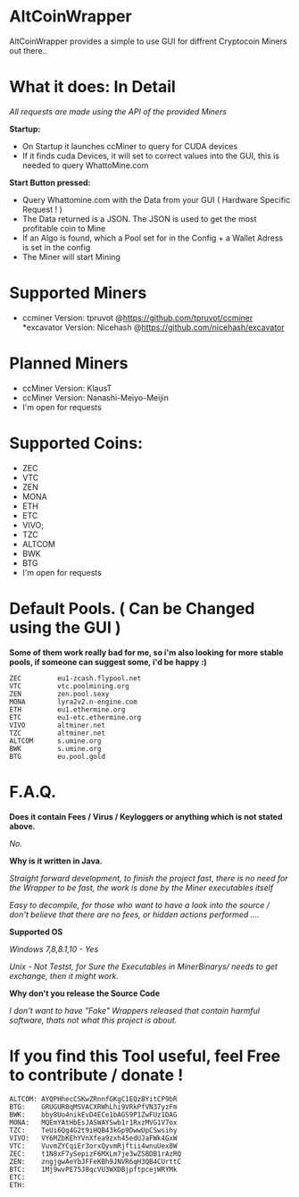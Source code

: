 # **AltCoinWrapper**

AltCoinWrapper provides a simple to use GUI for diffrent Cryptocoin Miners out there..

# **What it does: In Detail**

*All requests are made using the API of the provided Miners*

**Startup:**
* On Startup it launches ccMiner to query for CUDA devices
* If it finds cuda Devices, it will set to correct values into the GUI, this is needed to query WhattoMine.com
	
**Start Button pressed:**
* Query Whattomine.com with the Data from your GUI ( Hardware Specific Request ! )
* The Data returned is a JSON. The JSON is used to get the most profitable coin to Mine
* If an Algo is found, which a Pool set for in the Config + a Wallet Adress is set in the config
* The Miner will start Mining

# **Supported Miners**
* ccminer Version: tpruvot @https://github.com/tpruvot/ccminer
 *excavator Version: Nicehash @https://github.com/nicehash/excavator

# Planned Miners
* ccMiner Version: KlausT
* ccMiner Version: Nanashi-Meiyo-Meijin
* I'm open for requests

# Supported Coins:
* ZEC
* VTC
* ZEN
* MONA
* ETH
* ETC
* VIVO;
* TZC
* ALTCOM
* BWK
* BTG
* I'm open for requests
		
# Default Pools. ( Can be Changed using the GUI )
**Some of them work really bad for me, so i'm also looking for more stable pools, if someone can suggest some, i'd be happy :)**
	
	ZEC 		eu1-zcash.flypool.net
	VTC 		vtc.poolmining.org
	ZEN 		zen.pool.sexy
	MONA 		lyra2v2.n-engine.com
	ETH 		eu1.ethermine.org
	ETC 		eu1-etc.ethermine.org
	VIVO 		altminer.net
	TZC 		altminer.net
	ALTCOM 		s.umine.org
	BWK 		s.umine.org
	BTG 		eu.pool.gold
	

# F.A.Q.	
**Does it contain Fees / Virus / Keyloggers or anything which is not stated above.**

*No.*

**Why is it written in Java.**

*Straight forward development, to finish the project fast, there is no need for the Wrapper to be fast, the work is done by the Miner executables itself*

*Easy to decompile, for those who want to have a look into the source / don't believe that there are no fees, or hidden actions performed ....*

**Supported OS**

*Windows 7,8,8.1,10 - Yes*

*Unix - Not Testst, for Sure the Executables in MinerBinarys/ needs to get exchange, then it might work.*

**Why don't you release the Source Code**

*I don't want to have "Fake" Wrappers released that contain harmful software, thats not what this project is about.*


# If you find this Tool useful, feel Free to contribute / donate !

	ALTCOM: AYQPHhecCSKwZRnnfGKgC1EQzBYitCP9bR
	BTG: 	GRUGUR8qMSVACXRWhLhi9VRkPfVN37yzFm
	BWK:	bby8Uo4nikEvD4ECe1bAGS9P1ZwFUz1DAG
	MONA:	MQEmYAtHbEsJASWAYSwb1r1RxzMVG1V7ox
	TZC:	TeUi6Qg4G2t9iHQB43kGp9DwwUpCSwsihy
	VIVO:	VY6MZbKEhYVnXfea9zxh45edUJaFWk4GxW
	VTC:	VuvmZYCqiEr3orxQyvmRjftii4wnuUex8W
	ZEC:	t1N8xF7ySepizF6MXLm7je3wZSBDB1rAzRQ
	ZEN:	zngjgwAeYbJFFeKBh9JNVR6qH3QB4CUrttC
	BTC:	1Mj9wvPE75J8qcVU3WXDBjpftpcejWRYMk
	ETC:	
	ETH:	